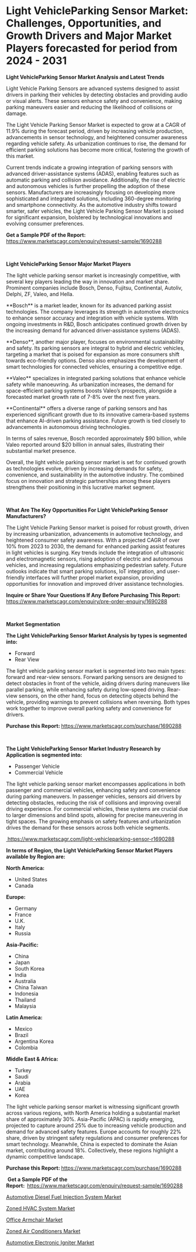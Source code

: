 <p><h1>Light VehicleParking Sensor Market: Challenges, Opportunities, and Growth Drivers and Major Market Players forecasted for period from 2024 - 2031</h1></p><p><strong>Light VehicleParking Sensor Market Analysis and Latest Trends</strong></p>
<p><p>Light Vehicle Parking Sensors are advanced systems designed to assist drivers in parking their vehicles by detecting obstacles and providing audio or visual alerts. These sensors enhance safety and convenience, making parking maneuvers easier and reducing the likelihood of collisions or damage.</p><p>The Light Vehicle Parking Sensor Market is expected to grow at a CAGR of 11.9% during the forecast period, driven by increasing vehicle production, advancements in sensor technology, and heightened consumer awareness regarding vehicle safety. As urbanization continues to rise, the demand for efficient parking solutions has become more critical, fostering the growth of this market.</p><p>Current trends indicate a growing integration of parking sensors with advanced driver-assistance systems (ADAS), enabling features such as automatic parking and collision avoidance. Additionally, the rise of electric and autonomous vehicles is further propelling the adoption of these sensors. Manufacturers are increasingly focusing on developing more sophisticated and integrated solutions, including 360-degree monitoring and smartphone connectivity. As the automotive industry shifts toward smarter, safer vehicles, the Light Vehicle Parking Sensor Market is poised for significant expansion, bolstered by technological innovations and evolving consumer preferences.</p></p>
<p><strong>Get a Sample PDF of the Report:&nbsp;</strong> <a href="https://www.marketscagr.com/enquiry/request-sample/1690288?utm_campaign=1282&utm_medium=2&utm_source=Github&utm_content=ia&utm_term=17102024&utm_id=light-vehicleparking-sensor">https://www.marketscagr.com/enquiry/request-sample/1690288</a></p>
<p>&nbsp;</p>
<p><strong>Light VehicleParking Sensor Major Market Players</strong></p>
<p><p>The light vehicle parking sensor market is increasingly competitive, with several key players leading the way in innovation and market share. Prominent companies include Bosch, Denso, Fujitsu, Continental, Autoliv, Delphi, ZF, Valeo, and Hella.</p><p>**Bosch** is a market leader, known for its advanced parking assist technologies. The company leverages its strength in automotive electronics to enhance sensor accuracy and integration with vehicle systems. With ongoing investments in R&D, Bosch anticipates continued growth driven by the increasing demand for advanced driver-assistance systems (ADAS).</p><p>**Denso**, another major player, focuses on environmental sustainability and safety. Its parking sensors are integral to hybrid and electric vehicles, targeting a market that is poised for expansion as more consumers shift towards eco-friendly options. Denso also emphasizes the development of smart technologies for connected vehicles, ensuring a competitive edge.</p><p>**Valeo** specializes in integrated parking solutions that enhance vehicle safety while manoeuvring. As urbanization increases, the demand for space-efficient parking systems boosts Valeo’s prospects, alongside a forecasted market growth rate of 7-8% over the next five years.</p><p>**Continental** offers a diverse range of parking sensors and has experienced significant growth due to its innovative camera-based systems that enhance AI-driven parking assistance. Future growth is tied closely to advancements in autonomous driving technologies.</p><p>In terms of sales revenue, Bosch recorded approximately $90 billion, while Valeo reported around $20 billion in annual sales, illustrating their substantial market presence.</p><p>Overall, the light vehicle parking sensor market is set for continued growth as technologies evolve, driven by increasing demands for safety, convenience, and sustainability in the automotive industry. The combined focus on innovation and strategic partnerships among these players strengthens their positioning in this lucrative market segment.</p></p>
<p>&nbsp;</p>
<p><strong>What Are The Key Opportunities For Light VehicleParking Sensor Manufacturers?</strong></p>
<p><p>The Light Vehicle Parking Sensor market is poised for robust growth, driven by increasing urbanization, advancements in automotive technology, and heightened consumer safety awareness. With a projected CAGR of over 10% from 2023 to 2030, the demand for enhanced parking assist features in light vehicles is surging. Key trends include the integration of ultrasonic and electromagnetic sensors, rising adoption of electric and autonomous vehicles, and increasing regulations emphasizing pedestrian safety. Future outlooks indicate that smart parking solutions, IoT integration, and user-friendly interfaces will further propel market expansion, providing opportunities for innovation and improved driver assistance technologies.</p></p>
<p><strong>Inquire or Share Your Questions If Any Before Purchasing This Report:</strong> <a href="https://www.marketscagr.com/enquiry/pre-order-enquiry/1690288?utm_campaign=1282&utm_medium=2&utm_source=Github&utm_content=ia&utm_term=17102024&utm_id=light-vehicleparking-sensor">https://www.marketscagr.com/enquiry/pre-order-enquiry/1690288</a></p>
<p>&nbsp;</p>
<p><strong>Market Segmentation</strong></p>
<p><strong>The Light VehicleParking Sensor Market Analysis by types is segmented into:</strong></p>
<p><ul><li>Forward</li><li>Rear View</li></ul></p>
<p><p>The light vehicle parking sensor market is segmented into two main types: forward and rear-view sensors. Forward parking sensors are designed to detect obstacles in front of the vehicle, aiding drivers during maneuvers like parallel parking, while enhancing safety during low-speed driving. Rear-view sensors, on the other hand, focus on detecting objects behind the vehicle, providing warnings to prevent collisions when reversing. Both types work together to improve overall parking safety and convenience for drivers.</p></p>
<p><strong>Purchase this Report:&nbsp;</strong><a href="https://www.marketscagr.com/purchase/1690288?utm_campaign=1282&utm_medium=2&utm_source=Github&utm_content=ia&utm_term=17102024&utm_id=light-vehicleparking-sensor">https://www.marketscagr.com/purchase/1690288</a></p>
<p>&nbsp;</p>
<p><strong>The Light VehicleParking Sensor Market Industry Research by Application is segmented into:</strong></p>
<p><ul><li>Passenger Vehicle</li><li>Commercial Vehicle</li></ul></p>
<p><p>The light vehicle parking sensor market encompasses applications in both passenger and commercial vehicles, enhancing safety and convenience during parking maneuvers. In passenger vehicles, sensors aid drivers by detecting obstacles, reducing the risk of collisions and improving overall driving experience. For commercial vehicles, these systems are crucial due to larger dimensions and blind spots, allowing for precise maneuvering in tight spaces. The growing emphasis on safety features and urbanization drives the demand for these sensors across both vehicle segments.</p></p>
<p><a href="https://www.marketscagr.com/light-vehicleparking-sensor-r1690288?utm_campaign=1282&utm_medium=2&utm_source=Github&utm_content=ia&utm_term=17102024&utm_id=light-vehicleparking-sensor">&nbsp;https://www.marketscagr.com/light-vehicleparking-sensor-r1690288</a></p>
<p><strong>In terms of Region, the Light VehicleParking Sensor Market Players available by Region are:</strong></p>
<p>
    <p> <strong> North America: </strong>
        <ul>
            <li>United States</li>
            <li>Canada</li>
        </ul>
        </p> 
    <p> <strong> Europe: </strong>
        <ul>
            <li>Germany</li>
            <li>France</li>
            <li>U.K.</li>
            <li>Italy</li>
            <li>Russia</li>
        </ul>
        </p> 
    <p> <strong> Asia-Pacific: </strong>
        <ul>
            <li>China</li>
            <li>Japan</li>
            <li>South Korea</li>
            <li>India</li>
            <li>Australia</li>
            <li>China Taiwan</li>
            <li>Indonesia</li>
            <li>Thailand</li>
            <li>Malaysia</li>
        </ul>
        </p> 
    <p> <strong> Latin America: </strong>
        <ul>
            <li>Mexico</li>
            <li>Brazil</li>
            <li>Argentina Korea</li>
            <li>Colombia</li>
        </ul>
        </p> 
    <p> <strong> Middle East & Africa: </strong>
        <ul>
            <li>Turkey</li>
            <li>Saudi</li>
            <li>Arabia</li>
            <li>UAE</li>
            <li>Korea</li>
        </ul>
    </p>
    </p>
<p><p>The light vehicle parking sensor market is witnessing significant growth across various regions, with North America holding a substantial market share of approximately 30%. Asia-Pacific (APAC) is rapidly emerging, projected to capture around 25% due to increasing vehicle production and demand for advanced safety features. Europe accounts for roughly 22% share, driven by stringent safety regulations and consumer preferences for smart technology. Meanwhile, China is expected to dominate the Asian market, contributing around 18%. Collectively, these regions highlight a dynamic competitive landscape.</p></p>
<p><strong>Purchase this Report: </strong><a href="https://www.marketscagr.com/purchase/1690288?utm_campaign=1282&utm_medium=2&utm_source=Github&utm_content=ia&utm_term=17102024&utm_id=light-vehicleparking-sensor">https://www.marketscagr.com/purchase/1690288</a></p>
<p>&nbsp;<strong>Get a Sample PDF of the Report:&nbsp;&nbsp;</strong><a href="https://www.marketscagr.com/enquiry/request-sample/1690288?utm_campaign=1282&utm_medium=2&utm_source=Github&utm_content=ia&utm_term=17102024&utm_id=light-vehicleparking-sensor">https://www.marketscagr.com/enquiry/request-sample/1690288</a></p>
<p><strong></strong></p>
<p><p><a href="https://github.com/guneycigdem35/Market-Research-Report-List-5/blob/main/automotive-diesel-fuel-injection-system-market.md?utm_campaign=1282&utm_medium=2&utm_source=Github&utm_content=ia&utm_term=17102024&utm_id=light-vehicleparking-sensor">Automotive Diesel Fuel Injection System Market</a></p><p><a href="https://issuu.com/reportprime-2/docs/zoned-hvac-system-market-size-2030._58d23908dcf21f?utm_campaign=1282&utm_medium=2&utm_source=Github&utm_content=ia&utm_term=17102024&utm_id=light-vehicleparking-sensor">Zoned HVAC System Market</a></p><p><a href="https://www.linkedin.com/pulse/decoding-office-armchair-industry-dynamics-strategic-imperatives-rwr1e?utm_campaign=1282&utm_medium=2&utm_source=Github&utm_content=ia&utm_term=17102024&utm_id=light-vehicleparking-sensor">Office Armchair Market</a></p><p><a href="https://issuu.com/reportprime-2/docs/zoned-air-conditioners-market-size-_72840dd23dceb6?utm_campaign=1282&utm_medium=2&utm_source=Github&utm_content=ia&utm_term=17102024&utm_id=light-vehicleparking-sensor">Zoned Air Conditioners Market</a></p><p><a href="https://github.com/mabutironaldo/Market-Research-Report-List-6/blob/main/automotive-electronic-igniter-market.md?utm_campaign=1282&utm_medium=2&utm_source=Github&utm_content=ia&utm_term=17102024&utm_id=light-vehicleparking-sensor">Automotive Electronic Igniter Market</a></p></p>